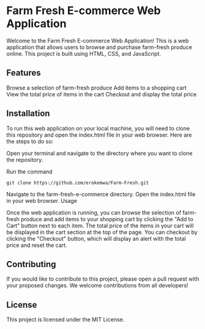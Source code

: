 # Farm Fresh E-commerce Web Application

Welcome to the Farm Fresh E-commerce Web Application! This is a web application that allows users to browse and purchase farm-fresh produce online. This project is built using HTML, CSS, and JavaScript.

## Features

Browse a selection of farm-fresh produce
Add items to a shopping cart
View the total price of items in the cart
Checkout and display the total price

## Installation

To run this web application on your local machine, you will need to clone this repository and open the index.html file in your web browser. Here are the steps to do so:

Open your terminal and navigate to the directory where you want to clone the repository.

Run the command 

```git clone https://github.com/erokemwa/Farm-Fresh.git```

Navigate to the farm-fresh-e-commerce directory.
Open the index.html file in your web browser.
Usage

Once the web application is running, you can browse the selection of farm-fresh produce and add items to your shopping cart by clicking the "Add to Cart" button next to each item. The total price of the items in your cart will be displayed in the cart section at the top of the page. You can checkout by clicking the "Checkout" button, which will display an alert with the total price and reset the cart.

## Contributing

If you would like to contribute to this project, please open a pull request with your proposed changes. We welcome contributions from all developers!

## License

This project is licensed under the MIT License.
